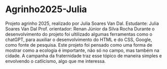 # Agrinho2025-Julia
Projeto agrinho 2025, realizado por Julia Soares Van Dal. 
Estudante: Julia Soares Van Dal
Prof. orientador: Renan Júnior da Silva Rocha
Durante o desenvolvimento do projeto foi ultilizado algumas ferramentas como o chatGPT, para auxiliar o desenvolvimento do HTML e do CSS, Google, como fonte de pesquisa. 
Este projeto foi pensado como uma forma de mostrar como a ecologia é importante, não só no campo, mas também na cidade. A campanha da fraternidade traz esse tópico de maneira simples e envolvendo o catlicismo, algo que me interessa.
